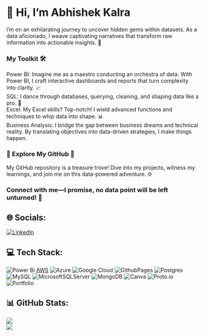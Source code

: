 #  👋 Hi, I’m Abhishek Kalra
I’m on an exhilarating journey to uncover hidden gems within datasets. As a data aficionado, I weave captivating narratives that transform raw information into actionable insights. 🌟
### My Toolkit 🛠️
Power BI: Imagine me as a maestro conducting an orchestra of data. With Power BI, I craft interactive dashboards and reports that turn complexity into clarity. 📈<br>SQL: I dance through databases, querying, cleaning, and shaping data like a pro. 🕺<br>Excel: My Excel skills? Top-notch! I wield advanced functions and techniques to whip data into shape. 📊<br>Business Analysis: I bridge the gap between business dreams and technical reality. By translating objectives into data-driven strategies, I make things happen. 
### 🌉 Explore My GitHub 🚀
My GitHub repository is a treasure trove! Dive into my projects, witness my learnings, and join me on this data-powered adventure. 🌐
### Connect with me—I promise, no data point will be left unturned! 🤝


## 🌐 Socials:
[![LinkedIn](https://img.shields.io/badge/LinkedIn-%230077B5.svg?logo=linkedin&logoColor=white)](https://linkedin.com/in/www.linkedin.com/in/abhishekkalra96) 

## 💻 Tech Stack:
![Power Bi](https://img.shields.io/badge/power_bi-F2C811?style=plastic&logo=powerbi&logoColor=black) [AWS](https://img.shields.io/badge/AWS-%23FF9900.svg?style=plastic&logo=amazon-aws&logoColor=white) ![Azure](https://img.shields.io/badge/azure-%230072C6.svg?style=plastic&logo=microsoftazure&logoColor=white) ![Google Cloud](https://img.shields.io/badge/GoogleCloud-%234285F4.svg?style=plastic&logo=google-cloud&logoColor=white) ![GithubPages](https://img.shields.io/badge/github%20pages-121013?style=plastic&logo=github&logoColor=white) ![Postgres](https://img.shields.io/badge/postgres-%23316192.svg?style=plastic&logo=postgresql&logoColor=white) ![MySQL](https://img.shields.io/badge/mysql-4479A1.svg?style=plastic&logo=mysql&logoColor=white) ![MicrosoftSQLServer](https://img.shields.io/badge/Microsoft%20SQL%20Server-CC2927?style=plastic&logo=microsoft%20sql%20server&logoColor=white) ![MongoDB](https://img.shields.io/badge/MongoDB-%234ea94b.svg?style=plastic&logo=mongodb&logoColor=white) ![Canva](https://img.shields.io/badge/Canva-%2300C4CC.svg?style=plastic&logo=Canva&logoColor=white) ![Proto.io](https://img.shields.io/badge/Proto.io-161637?style=plastic&logo=proto.io&logoColor=00e5ff) ![Portfolio](https://img.shields.io/badge/Portfolio-%23000000.svg?style=plastic&logo=firefox&logoColor=#FF7139) 
## 📊 GitHub Stats:
![](https://github-readme-stats.vercel.app/api?username=Abhishekkalra011&theme=vision-friendly-dark&hide_border=false&include_all_commits=true&count_private=true)<br/>
![](https://github-readme-streak-stats.herokuapp.com/?user=Abhishekkalra011&theme=vision-friendly-dark&hide_border=false)<br/>

<!-- Proudly created with GPRM ( https://gprm.itsvg.in ) -->
